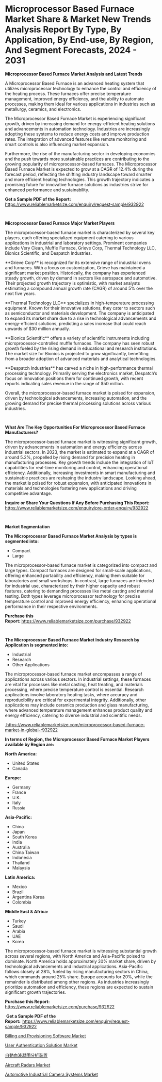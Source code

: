<p><h1>Microprocessor Based Furnace Market Share & Market New Trends Analysis Report By Type, By Application, By End-use, By Region, And Segment Forecasts, 2024 - 2031</h1></p><p><strong>Microprocessor Based Furnace Market Analysis and Latest Trends</strong></p>
<p><p>A Microprocessor Based Furnace is an advanced heating system that utilizes microprocessor technology to enhance the control and efficiency of the heating process. These furnaces offer precise temperature management, improved energy efficiency, and the ability to automate processes, making them ideal for various applications in industries such as metallurgy, ceramics, and electronics.</p><p>The Microprocessor Based Furnace Market is experiencing significant growth, driven by increasing demand for energy-efficient heating solutions and advancements in automation technology. Industries are increasingly adopting these systems to reduce energy costs and improve production rates. The integration of advanced features like remote monitoring and smart controls is also influencing market expansion.</p><p>Furthermore, the rise of the manufacturing sector in developing economies and the push towards more sustainable practices are contributing to the growing popularity of microprocessor-based furnaces. The Microprocessor Based Furnace Market is expected to grow at a CAGR of 12.4% during the forecast period, reflecting the shifting industry landscape toward smarter and more efficient heating technologies. This growth trajectory indicates a promising future for innovative furnace solutions as industries strive for enhanced performance and sustainability.</p></p>
<p><strong>Get a Sample PDF of the Report:&nbsp;</strong> <a href="https://www.reliablemarketsize.com/enquiry/request-sample/932922">https://www.reliablemarketsize.com/enquiry/request-sample/932922</a></p>
<p>&nbsp;</p>
<p><strong>Microprocessor Based Furnace Major Market Players</strong></p>
<p><p>The microprocessor-based furnace market is characterized by several key players, each offering specialized equipment catering to various applications in industrial and laboratory settings. Prominent companies include Very Clean, Muffle Furnace, Grieve Corp, Thermal Technology LLC, Bionics Scientific, and Despatch Industries.</p><p>**Grieve Corp** is recognized for its extensive range of industrial ovens and furnaces. With a focus on customization, Grieve has maintained a significant market position. Historically, the company has experienced steady growth, driven by demand in sectors like aerospace and automotive. Their projected growth trajectory is optimistic, with market analysts estimating a compound annual growth rate (CAGR) of around 5% over the next five years.</p><p>**Thermal Technology LLC** specializes in high-temperature processing equipment. Known for their innovative solutions, they cater to sectors such as semiconductor and materials development. The company is anticipated to expand its market share due to a rise in technological advancements and energy-efficient solutions, predicting a sales increase that could reach upwards of $30 million annually.</p><p>**Bionics Scientific** offers a variety of scientific instruments including microprocessor-controlled muffle furnaces. The company has seen robust growth fueled by the rising demand in educational and research institutions. The market size for Bionics is projected to grow significantly, benefiting from a broader adoption of advanced materials and analytical technologies.</p><p>**Despatch Industries** has carved a niche in high-performance thermal processing technology. Primarily serving the electronics market, Despatch’s focus on innovation positions them for continued growth, with recent reports indicating sales revenue in the range of $50 million.</p><p>Overall, the microprocessor-based furnace market is poised for expansion, driven by technological advancements, increasing automation, and the growing demand for precise thermal processing solutions across various industries.</p></p>
<p>&nbsp;</p>
<p><strong>What Are The Key Opportunities For Microprocessor Based Furnace Manufacturers?</strong></p>
<p><p>The microprocessor-based furnace market is witnessing significant growth, driven by advancements in automation and energy efficiency across industrial sectors. In 2023, the market is estimated to expand at a CAGR of around 5.2%, propelled by rising demand for precision heating in manufacturing processes. Key growth trends include the integration of IoT capabilities for real-time monitoring and control, enhancing operational efficiency. Additionally, increasing investments in smart manufacturing and sustainable practices are reshaping the industry landscape. Looking ahead, the market is poised for robust expansion, with anticipated innovations in materials and technologies fostering new applications and driving competitive advantage.</p></p>
<p><strong>Inquire or Share Your Questions If Any Before Purchasing This Report:</strong> <a href="https://www.reliablemarketsize.com/enquiry/pre-order-enquiry/932922">https://www.reliablemarketsize.com/enquiry/pre-order-enquiry/932922</a></p>
<p>&nbsp;</p>
<p><strong>Market Segmentation</strong></p>
<p><strong>The Microprocessor Based Furnace Market Analysis by types is segmented into:</strong></p>
<p><ul><li>Compact</li><li>Large</li></ul></p>
<p><p>The microprocessor-based furnace market is categorized into compact and large types. Compact furnaces are designed for small-scale applications, offering enhanced portability and efficiency, making them suitable for laboratories and small workshops. In contrast, large furnaces are intended for industrial use, characterized by their higher capacity and robust features, catering to demanding processes like metal casting and material testing. Both types leverage microprocessor technology for precise temperature control and improved energy efficiency, enhancing operational performance in their respective environments.</p></p>
<p><strong>Purchase this Report:&nbsp;</strong><a href="https://www.reliablemarketsize.com/purchase/932922">https://www.reliablemarketsize.com/purchase/932922</a></p>
<p>&nbsp;</p>
<p><strong>The Microprocessor Based Furnace Market Industry Research by Application is segmented into:</strong></p>
<p><ul><li>Industrial</li><li>Research</li><li>Other Applications</li></ul></p>
<p><p>The microprocessor-based furnace market encompasses a range of applications across various sectors. In industrial settings, these furnaces are vital for processes like metal casting, heat treating, and materials processing, where precise temperature control is essential. Research applications involve laboratory heating tasks, where accuracy and reproducibility are critical for experimental integrity. Additionally, other applications may include ceramics production and glass manufacturing, where advanced temperature management enhances product quality and energy efficiency, catering to diverse industrial and scientific needs.</p></p>
<p><a href="https://www.reliablemarketsize.com/microprocessor-based-furnace-market-in-global-r932922">&nbsp;https://www.reliablemarketsize.com/microprocessor-based-furnace-market-in-global-r932922</a></p>
<p><strong>In terms of Region, the Microprocessor Based Furnace Market Players available by Region are:</strong></p>
<p>
    <p> <strong> North America: </strong>
        <ul>
            <li>United States</li>
            <li>Canada</li>
        </ul>
        </p> 
    <p> <strong> Europe: </strong>
        <ul>
            <li>Germany</li>
            <li>France</li>
            <li>U.K.</li>
            <li>Italy</li>
            <li>Russia</li>
        </ul>
        </p> 
    <p> <strong> Asia-Pacific: </strong>
        <ul>
            <li>China</li>
            <li>Japan</li>
            <li>South Korea</li>
            <li>India</li>
            <li>Australia</li>
            <li>China Taiwan</li>
            <li>Indonesia</li>
            <li>Thailand</li>
            <li>Malaysia</li>
        </ul>
        </p> 
    <p> <strong> Latin America: </strong>
        <ul>
            <li>Mexico</li>
            <li>Brazil</li>
            <li>Argentina Korea</li>
            <li>Colombia</li>
        </ul>
        </p> 
    <p> <strong> Middle East & Africa: </strong>
        <ul>
            <li>Turkey</li>
            <li>Saudi</li>
            <li>Arabia</li>
            <li>UAE</li>
            <li>Korea</li>
        </ul>
    </p>
    </p>
<p><p>The microprocessor-based furnace market is witnessing substantial growth across several regions, with North America and Asia-Pacific poised to dominate. North America holds approximately 30% market share, driven by technological advancements and industrial applications. Asia-Pacific follows closely at 28%, fueled by rising manufacturing sectors in China, which commands around 25% share. Europe accounts for 20%, while the remainder is distributed among other regions. As industries increasingly prioritize automation and efficiency, these regions are expected to sustain significant growth trajectories.</p></p>
<p><strong>Purchase this Report: </strong><a href="https://www.reliablemarketsize.com/purchase/932922">https://www.reliablemarketsize.com/purchase/932922</a></p>
<p>&nbsp;<strong>Get a Sample PDF of the Report:&nbsp;&nbsp;</strong><a href="https://www.reliablemarketsize.com/enquiry/request-sample/932922">https://www.reliablemarketsize.com/enquiry/request-sample/932922</a></p>
<p><strong></strong></p>
<p><p><a href="https://www.linkedin.com/pulse/billing-provisioning-software-industry-insights-report-analyzing-bzrxf?trackingId=CroPaJUZTpayXO1lQEHXnQ%3D%3D">Billing and Provisioning Software Market</a></p><p><a href="https://www.linkedin.com/pulse/user-authentication-solution-market-outlook-forecast-from-pykvf?trackingId=roljJN3vTO%2BqAOmc7IW4UA%3D%3D">User Authentication Solution Market</a></p><p><a href="https://medium.com/@jasminebabez/automated-blood-coagulation-analyzers-market-%E3%81%AF-%E3%82%B3%E3%82%B9%E3%83%88%E7%AE%A1%E7%90%86%E3%81%A8%E5%8A%B9%E7%8E%87%E5%90%91%E4%B8%8A%E3%82%92%E5%84%AA%E5%85%88%E3%81%97%E3%81%BE%E3%81%99-%E3%81%95%E3%82%89%E3%81%AB-%E5%A0%B1%E5%91%8A%E6%9B%B8%E3%81%AF%E5%B8%82%E5%A0%B4%E3%81%AE%E9%9C%80%E8%A6%81%E9%9D%A2%E3%81%A8%E4%BE%9B%E7%B5%A6%E9%9D%A2%E3%81%AE%E4%B8%A1%E6%96%B9%E3%82%92%E3%82%AB%E3%83%90%E3%83%BC%E3%81%97%E3%81%A6%E3%81%84%E3%81%BE%E3%81%99-abb334dc709e">自動血液凝固分析装置</a></p><p><a href="https://medium.com/@samirmayert16/the-comprehensive-aircraft-radars-market-research-report-is-essential-for-understanding-current-1f5ae9a77d3f">Aircraft Radars Market</a></p><p><a href="https://issuu.com/reportprime-2/docs/automotive-industrial-camera-system_194859e85f6e00">Automotive Industrial Camera Systems Market</a></p></p>